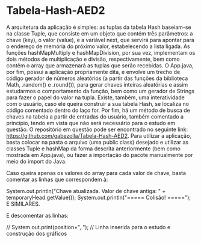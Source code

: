 # Tabela-Hash-AED2

A arquitetura da aplicação é simples: as tuplas da tabela Hash baseiam-se na classe Tuple, que consiste em um objeto que contém três parâmetros: a chave (key), o valor (value), e a variável next, que servirá para apontar para o endereço de memória do próximo valor, estabelecendo a lista ligada. As funções hashMapMultiply e hashMapDivision, por sua vez, implementam os dois métodos de multiplicação e divisão, respectivamente, bem como contêm o array que armazenará as tuplas que serão recebidas. O App.java, por fim, possui a aplicação propriamente dita, e envolve um trecho de código gerador de números aleatórios (a partir das funções da biblioteca Math, .random() e .round()), para gerar chaves inteiras aleatórias e assim estudarmos o comportamento da função, bem como um gerador de Strings para fazer o papel do valor na tupla. Existe, também, uma interatividade com o usuário, caso ele queira construir a sua tabela Hash, se localiza no código comentado dentro do laço for. Por fim, há um método de busca de chaves na tabela a partir de entradas do usuário, também comentado a princípio, tendo em vista que não será necessário para o estudo em questão.
O repositório em questão pode ser encontrado no seguinte link: https://github.com/gabezolla/Tabela-Hash-AED2. Para utilizar a aplicação, basta colocar na pasta o arquivo (uma public class) desejado e utilizar as classes Tuple e hashMap da forma descrita anteriormente (bem como mostrada em App.java), ou fazer a importação do pacote manualmente por meio do import do Java.

Caso queira apenas os valores do array para cada valor de chave, basta comentar as linhas que correspondem à:

System.out.println("Chave atualizada. Valor de chave antiga: " + temporaryHead.getValue());
System.out.println("===== Colisão! =====");  
E SIMILARES.

E descomentar as linhas: 

// System.out.print(position+", "); // Linha inserida para o estudo e construção dos gráficos
